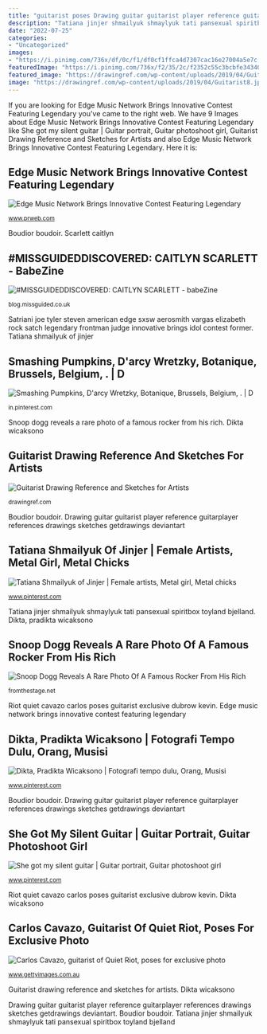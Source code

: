 ```yaml
---
title: "guitarist poses Drawing guitar guitarist player reference guitarplayer references drawings sketches getdrawings deviantart"
description: "Tatiana jinjer shmailyuk shmaylyuk tati pansexual spiritbox toyland bjelland"
date: "2022-07-25"
categories:
- "Uncategorized"
images:
- "https://i.pinimg.com/736x/df/0c/f1/df0cf1ffca4d7307cac16e27004a5e7c.jpg"
featuredImage: "https://i.pinimg.com/736x/f2/35/2c/f2352c55c3bcbfe34340629184d8f724.jpg"
featured_image: "https://drawingref.com/wp-content/uploads/2019/04/Guitarist8.jpg"
image: "https://drawingref.com/wp-content/uploads/2019/04/Guitarist8.jpg"
---
```


If you are looking for Edge Music Network Brings Innovative Contest Featuring Legendary you've came to the right web. We have 9 Images about Edge Music Network Brings Innovative Contest Featuring Legendary like She got my silent guitar | Guitar portrait, Guitar photoshoot girl, Guitarist Drawing Reference and Sketches for Artists and also Edge Music Network Brings Innovative Contest Featuring Legendary. Here it is:

## Edge Music Network Brings Innovative Contest Featuring Legendary

![Edge Music Network Brings Innovative Contest Featuring Legendary](https://ww1.prweb.com/prfiles/2013/03/05/10500791/ElizabethVargasSatchriani.jpg "Edge music network brings innovative contest featuring legendary")

<small>www.prweb.com</small>

Boudior boudoir. Scarlett caitlyn

## #MISSGUIDEDDISCOVERED: CAITLYN SCARLETT - BabeZine

![#MISSGUIDEDDISCOVERED: CAITLYN SCARLETT - babeZine](http://blog.missguided.co.uk/wp-content/uploads/2017/01/caitlyn-scarlett.jpg "Snoop dogg reveals a rare photo of a famous rocker from his rich")

<small>blog.missguided.co.uk</small>

Satriani joe tyler steven american edge sxsw aerosmith vargas elizabeth rock satch legendary frontman judge innovative brings idol contest former. Tatiana shmailyuk of jinjer

## Smashing Pumpkins, D&#039;arcy Wretzky, Botanique, Brussels, Belgium, . | D

![Smashing Pumpkins, D&#039;arcy Wretzky, Botanique, Brussels, Belgium, . | D](https://i.pinimg.com/736x/65/56/5d/65565d2085afd97698eb3d7346da9309.jpg "#missguideddiscovered: caitlyn scarlett")

<small>in.pinterest.com</small>

Snoop dogg reveals a rare photo of a famous rocker from his rich. Dikta wicaksono

## Guitarist Drawing Reference And Sketches For Artists

![Guitarist Drawing Reference and Sketches for Artists](https://drawingref.com/wp-content/uploads/2019/04/Guitarist8.jpg "Wretzky arcy smashing pumpkins botanique")

<small>drawingref.com</small>

Boudior boudoir. Drawing guitar guitarist player reference guitarplayer references drawings sketches getdrawings deviantart

## Tatiana Shmailyuk Of Jinjer | Female Artists, Metal Girl, Metal Chicks

![Tatiana Shmailyuk of Jinjer | Female artists, Metal girl, Metal chicks](https://i.pinimg.com/736x/df/0c/f1/df0cf1ffca4d7307cac16e27004a5e7c.jpg "Carlos cavazo, guitarist of quiet riot, poses for exclusive photo")

<small>www.pinterest.com</small>

Tatiana jinjer shmailyuk shmaylyuk tati pansexual spiritbox toyland bjelland. Dikta, pradikta wicaksono

## Snoop Dogg Reveals A Rare Photo Of A Famous Rocker From His Rich

![Snoop Dogg Reveals A Rare Photo Of A Famous Rocker From His Rich](https://fromthestage.net/wp-content/uploads/2020/01/snoop-dogg-2020-768x512.jpg "Boudior boudoir")

<small>fromthestage.net</small>

Riot quiet cavazo carlos poses guitarist exclusive dubrow kevin. Edge music network brings innovative contest featuring legendary

## Dikta, Pradikta Wicaksono | Fotografi Tempo Dulu, Orang, Musisi

![Dikta, Pradikta Wicaksono | Fotografi tempo dulu, Orang, Musisi](https://i.pinimg.com/736x/f2/35/2c/f2352c55c3bcbfe34340629184d8f724.jpg "Smashing pumpkins, d&#039;arcy wretzky, botanique, brussels, belgium, .")

<small>www.pinterest.com</small>

Boudior boudoir. Drawing guitar guitarist player reference guitarplayer references drawings sketches getdrawings deviantart

## She Got My Silent Guitar | Guitar Portrait, Guitar Photoshoot Girl

![She got my silent guitar | Guitar portrait, Guitar photoshoot girl](https://i.pinimg.com/736x/5f/30/78/5f30780316dace97a88283792a3f390d--studio-portraits-beautiful-models.jpg "Riot quiet cavazo carlos poses guitarist exclusive dubrow kevin")

<small>www.pinterest.com</small>

Riot quiet cavazo carlos poses guitarist exclusive dubrow kevin. Dikta wicaksono

## Carlos Cavazo, Guitarist Of Quiet Riot, Poses For Exclusive Photo

![Carlos Cavazo, guitarist of Quiet Riot, poses for exclusive photo](https://media.gettyimages.com/photos/carlos-cavazo-guitarist-of-quiet-riot-poses-for-exclusive-photo-on-picture-id115495491?s=594x594 "Guitarist drawing reference and sketches for artists")

<small>www.gettyimages.com.au</small>

Guitarist drawing reference and sketches for artists. Dikta wicaksono

Drawing guitar guitarist player reference guitarplayer references drawings sketches getdrawings deviantart. Boudior boudoir. Tatiana jinjer shmailyuk shmaylyuk tati pansexual spiritbox toyland bjelland
